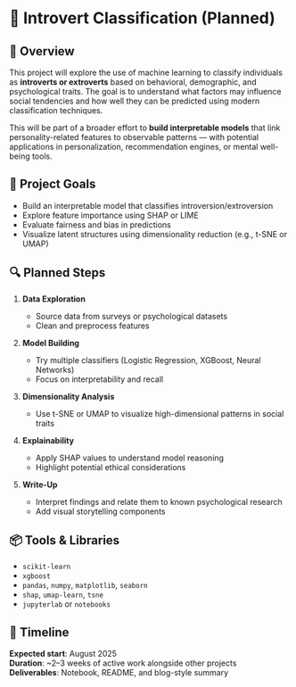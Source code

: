 # 🧠 Introvert Classification (Planned)

## 📌 Overview

This project will explore the use of machine learning to classify individuals as **introverts or extroverts** based on behavioral, demographic, and psychological traits. The goal is to understand what factors may influence social tendencies and how well they can be predicted using modern classification techniques.

This will be part of a broader effort to **build interpretable models** that link personality-related features to observable patterns — with potential applications in personalization, recommendation engines, or mental well-being tools.

## 🎯 Project Goals

- Build an interpretable model that classifies introversion/extroversion
- Explore feature importance using SHAP or LIME
- Evaluate fairness and bias in predictions
- Visualize latent structures using dimensionality reduction (e.g., t-SNE or UMAP)

## 🔍 Planned Steps

1. **Data Exploration**  
   - Source data from surveys or psychological datasets  
   - Clean and preprocess features

2. **Model Building**  
   - Try multiple classifiers (Logistic Regression, XGBoost, Neural Networks)  
   - Focus on interpretability and recall

3. **Dimensionality Analysis**  
   - Use t-SNE or UMAP to visualize high-dimensional patterns in social traits

4. **Explainability**  
   - Apply SHAP values to understand model reasoning  
   - Highlight potential ethical considerations

5. **Write-Up**  
   - Interpret findings and relate them to known psychological research  
   - Add visual storytelling components

## 📦 Tools & Libraries

- `scikit-learn`  
- `xgboost`  
- `pandas`, `numpy`, `matplotlib`, `seaborn`  
- `shap`, `umap-learn`, `tsne`  
- `jupyterlab` or `notebooks`

## 📅 Timeline

**Expected start**: August 2025  
**Duration**: ~2–3 weeks of active work alongside other projects  
**Deliverables**: Notebook, README, and blog-style summary
